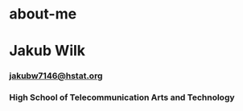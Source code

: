 # about-me

# Jakub Wilk
### jakubw7146@hstat.org
### High School of Telecommunication Arts and Technology